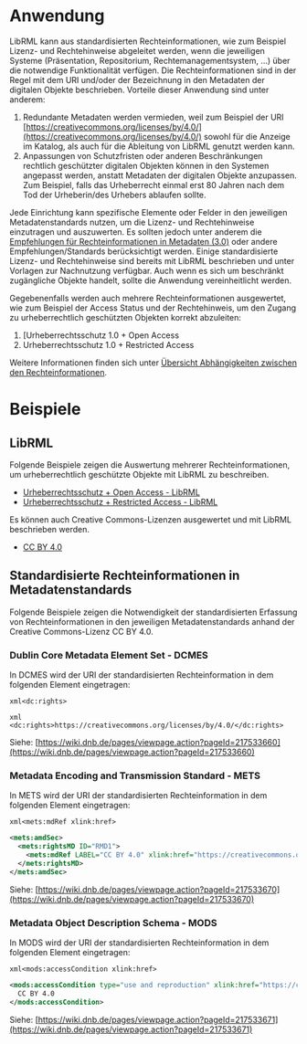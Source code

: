 # Anwendung

LibRML kann aus standardisierten Rechteinformationen, wie zum Beispiel Lizenz- und Rechtehinweise abgeleitet werden, wenn die jeweiligen Systeme (Präsentation, Repositorium, Rechtemanagementsystem, ...) über die notwendige Funktionalität verfügen. Die Rechteinformationen sind in der Regel mit dem URI und/oder der Bezeichnung in den Metadaten der digitalen Objekte beschrieben. Vorteile dieser Anwendung sind unter anderem:

1. Redundante Metadaten werden vermieden, weil zum Beispiel der URI [https://creativecommons.org/licenses/by/4.0/](https://creativecommons.org/licenses/by/4.0/) sowohl für die Anzeige im Katalog, als auch für die Ableitung von LibRML genutzt werden kann.
2. Anpassungen von Schutzfristen oder anderen Beschränkungen rechtlich geschützter digitalen Objekten können in den Systemen angepasst werden, anstatt Metadaten der digitalen Objekte anzupassen. Zum Beispiel, falls das Urheberrecht einmal erst 80 Jahren nach dem Tod der Urheberin/des Urhebers ablaufen sollte.

Jede Einrichtung kann spezifische Elemente oder Felder in den jeweiligen Metadatenstandards nutzen, um die Lizenz- und Rechtehinweise einzutragen und auszuwerten. Es sollten jedoch unter anderem die [Empfehlungen für Rechteinformationen in Metadaten (3.0)](https://wiki.dnb.de/pages/viewpage.action?pageId=217533652) oder andere Empfehlungen/Standards berücksichtigt werden. Einige standardisierte Lizenz- und Rechtehinweise sind bereits mit LibRML beschrieben und unter Vorlagen zur Nachnutzung verfügbar. Auch wenn es sich um beschränkt zugängliche Objekte handelt, sollte die Anwendung vereinheitlicht werden.

Gegebenenfalls werden auch mehrere Rechteinformationen ausgewertet, wie zum Beispiel der Access Status und der Rechtehinweis, um den Zugang zu urheberrechtlich geschützten Objekten korrekt abzuleiten:

1. [Urheberrechtsschutz 1.0 + Open Access
2. Urheberrechtsschutz 1.0 + Restricted Access

Weitere Informationen finden sich unter [Übersicht Abhängigkeiten zwischen den Rechteinformationen](https://wiki.dnb.de/pages/viewpage.action?pageId=212780200).

# Beispiele

## LibRML

Folgende Beispiele zeigen die Auswertung mehrerer Rechteinformationen, um urheberrechtlich geschützte Objekte mit LibRML zu beschreiben.

- [Urheberrechtsschutz + Open Access - LibRML](../examples/copyright_openaccess)
- [Urheberrechtsschutz + Restricted Access - LibRML](../examples/copyright_restrictedaccess)

Es können auch Creative Commons-Lizenzen ausgewertet und mit LibRML beschrieben werden.

- [CC BY 4.0](../tmpl/CCBY4)

## Standardisierte Rechteinformationen in Metadatenstandards

Folgende Beispiele zeigen die Notwendigkeit der standardisierten Erfassung von Rechteinformationen in den jeweiligen Metadatenstandards anhand der Creative Commons-Lizenz CC BY 4.0.

### Dublin Core Metadata Element Set - DCMES

In DCMES wird der URI der standardisierten Rechteinformation in dem folgenden Element eingetragen:

```xml<dc:rights>```

```xml <dc:rights>https://creativecommons.org/licenses/by/4.0/</dc:rights> ```

Siehe: [https://wiki.dnb.de/pages/viewpage.action?pageId=217533660](https://wiki.dnb.de/pages/viewpage.action?pageId=217533660)

### Metadata Encoding and Transmission Standard - METS

In METS wird der URI der standardisierten Rechteinformation in dem folgenden Element eingetragen:

```xml<mets:mdRef xlink:href>```

```xml
<mets:amdSec>
  <mets:rightsMD ID="RMD1">
    <mets:mdRef LABEL="CC BY 4.0" xlink:href="https://creativecommons.org/licenses/by/4.0/" LOCTYPE="PURL" MDTYPE="OTHER" OTHERMDTYPE="Creative Commons"/>
  </mets:rightsMD>
</mets:amdSec>
```

Siehe: [https://wiki.dnb.de/pages/viewpage.action?pageId=217533670](https://wiki.dnb.de/pages/viewpage.action?pageId=217533670)

### Metadata Object Description Schema - MODS

In MODS wird der URI der standardisierten Rechteinformation in dem folgenden Element eingetragen:

```xml<mods:accessCondition xlink:href>```

```xml
<mods:accessCondition type="use and reproduction" xlink:href="https://creativecommons.org/licenses/by/4.0/">
  CC BY 4.0
</mods:accessCondition>
```

Siehe: [https://wiki.dnb.de/pages/viewpage.action?pageId=217533671](https://wiki.dnb.de/pages/viewpage.action?pageId=217533671)
